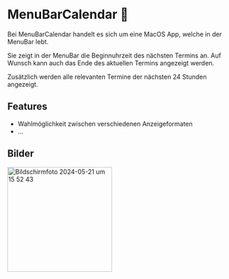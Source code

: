 # MenuBarCalendar 📅

Bei MenuBarCalendar handelt es sich um eine MacOS App, welche in der MenuBar lebt.

Sie zeigt in der MenuBar die Beginnuhrzeit des nächsten Termins an.
Auf Wunsch kann auch das Ende des aktuellen Termins angezeigt werden.

Zusätzlich werden alle relevanten Termine der nächsten 24 Stunden angezeigt.



## Features
- Wahlmöglichkeit zwischen verschiedenen Anzeigeformaten
- ...

## Bilder
<img width="236" alt="Bildschirmfoto 2024-05-21 um 15 52 43" src="https://github.com/pl0ss/MenuBarCalendar/assets/65730791/19012994-3ba9-4f10-8a5e-bb4c985c1223">
